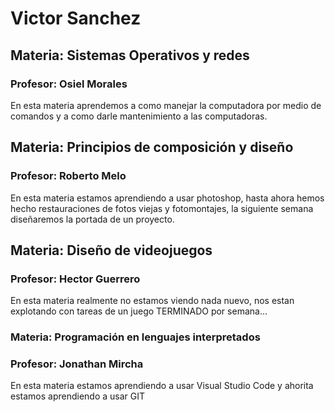 # **Victor Sanchez**

## Materia: Sistemas Operativos y redes
### Profesor: Osiel Morales
En esta materia aprendemos a como manejar la computadora por medio de comandos y a como darle mantenimiento a las computadoras.

## Materia: Principios de composición y diseño
### Profesor: Roberto Melo
En esta materia estamos aprendiendo a usar photoshop, hasta ahora hemos hecho restauraciones de fotos viejas y fotomontajes, la siguiente semana diseñaremos la portada de un proyecto.

## Materia: Diseño de videojuegos
### Profesor: Hector Guerrero
En esta materia realmente no estamos viendo nada nuevo, nos estan explotando con tareas de un juego TERMINADO por semana... 

### Materia: Programación en lenguajes interpretados
### Profesor: Jonathan Mircha
En esta materia estamos aprendiendo a usar Visual Studio Code y ahorita estamos aprendiendo a usar GIT 